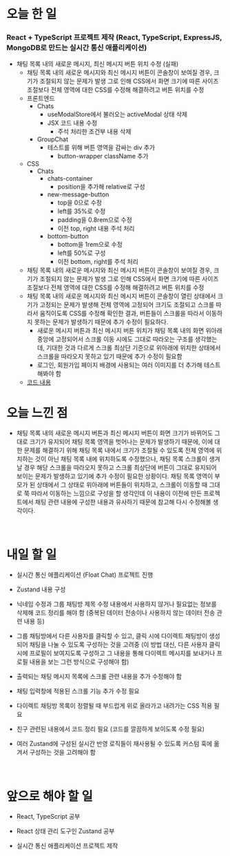 # 오늘 한 일

### React + TypeScript 프로젝트 제작 (React, TypeScript, ExpressJS, MongoDB로 만드는 실시간 통신 애플리케이션)

- 채팅 목록 내의 새로운 메시지, 최신 메시지 버튼 위치 수정 (실패)
  - 채팅 목록 내의 새로운 메시지와 최신 메시지 버튼이 콘솔창이 보여질 경우, 크기가 조절되지 않는 문제가 발생 그로 인해 CSS에서 화면 크기에 따른 사이즈 조절보다 전체 영역에 대한 CSS를 수정해 해결하려고 버튼 위치를 수정
  - 프론트엔드
    - Chats
      - useModalStore에서 불러오는 activeModal 상태 삭제
      - JSX 코드 내용 수정
        - 주석 처리한 조건부 내용 삭제
    - GroupChat
      - 테스트를 위해 버튼 영역을 감싸는 div 추가
        - button-wrapper className 추가
  - CSS
    - Chats
      - chats-container
        - position을 추가해 relative로 구성
      - new-message-button
        - top을 0으로 수정
        - left를 35%로 수정
        - padding을 0.8rem으로 수정
        - 이전 top, right 내용 주석 처리
      - bottom-button
        - bottom을 1rem으로 수정
        - left를 50%로 구성
        - 이전 bottom, right를 주석 처리
  - 채팅 목록 내의 새로운 메시지와 최신 메시지 버튼이 콘솔창이 보여질 경우, 크기가 조절되지 않는 문제가 발생 그로 인해 CSS에서 화면 크기에 따른 사이즈 조절보다 전체 영역에 대한 CSS를 수정해 해결하려고 버튼 위치를 수정
  - 채팅 목록 내의 새로운 메시지와 최신 메시지 버튼이 콘솔창이 열린 상태에서 크기가 고정되는 문제가 발생해 전체 영역에 고정되어 크기도 조절되고 스크롤 따라서 움직이도록 CSS를 수정해 확인한 결과, 버튼들이 스크롤을 따라서 이동하지 못하는 문제가 발생하기 때문에 추가 수정이 필요하다.
    - 새로운 메시지 버튼과 최신 메시지 버튼 위치가 채팅 목록 내의 화면 위아래 중앙에 고정되어서 스크롤 이동 시에도 그대로 따라오는 구조를 생각했는데, 기대한 것과 다르게 스크롤 최상단 기준으로 위아래에 위치한 상태에서 스크롤을 따라오지 못하고 있기 때문에 추가 수정이 필요함
    - 로그인, 회원가입 페이지 배경에 사용되는 여러 이미지를 더 추가해 테스트해봐야 함
  - [코드 내용](https://github.com/jeongsangtae/float-chat/commit/a3608ff6b4fc835483740a89c26b70b120f5a11d)

# 오늘 느낀 점

- 채팅 목록 내의 새로운 메시지 버튼과 최신 메시지 버튼이 화면 크기가 바뀌어도 그대로 크기가 유지되어 채팅 목록 영역을 벗어나는 문제가 발생하기 때문에, 이에 대한 문제를 해결하기 위해 채팅 목록 내에서 크기가 조절될 수 있도록 전체 영역에 위치하는 것이 아닌 채팅 목록 내에 위치하도록 수정했으나, 채팅 목록 스크롤이 생겨날 경우 해당 스크롤을 따라오지 못하고 스크롤 최상단에 버튼이 그대로 유지되어 보이는 문제가 발생하고 있기에 추가 수정이 필요한 상황이다. 채팅 목록 영역이 부모가 된 상태에서 그 상태로 위아래에 버튼들이 위치하고, 스크롤이 이동할 때 그대로 쭉 따라서 이동하는 느낌으로 구성을 할 생각인데 이 내용이 이전에 만든 프로젝트에서 채팅 관련 내용에 구성한 내용과 유사하기 때문에 참고해 다시 수정해볼 생각이다.

<br />

# 내일 할 일

- 실시간 통신 애플리케이션 (Float Chat) 프로젝트 진행

- Zustand 내용 구성

- 닉네임 수정과 그룹 채팅방 제목 수정 내용에서 사용하지 않거나 필요없는 정보를 삭제해 코드 정리를 해야 함 (중복된 데이터 전송이나 사용하지 않는 데이터 전송 관련 내용 등)

- 그룹 채팅방에서 다른 사용자를 클릭할 수 있고, 클릭 시에 다이렉트 채팅방이 생성되어 채팅을 나눌 수 있도록 구성하는 것을 고려중 (이 방법 대신, 다른 사용자 클릭 시에 프로필이 보여지도록 구성하고 그 내용을 통해 다이렉트 메시지를 보내거나 프로필 내용을 보는 그런 방식으로 구성해야 함)

- 출력되는 채팅 메시지 목록에 스크롤 관련 내용을 추가 수정해야 함

- 채팅 입력창에 적용된 스크롤 기능 추가 수정 필요

- 다이렉트 채팅방 목록이 정렬될 때 부드럽게 위로 올라가고 내려가는 CSS 적용 필요

- 친구 관련된 내용에서 코드 정리 필요 (코드를 깔끔하게 보이도록 수정 필요)

- 여러 Zustand에 구성된 실시간 반영 로직들이 재사용될 수 있도록 커스텀 훅에 옮겨서 구성하는 것을 고려해야 함

<br />

# 앞으로 해야 할 일

- React, TypeScript 공부

- React 상태 관리 도구인 Zustand 공부

- 실시간 통신 애플리케이션 프로젝트 제작
